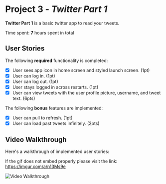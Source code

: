 # Project 3 - *Twitter Part 1*

**Twitter Part 1** is a basic twitter app to read your tweets.

Time spent: **7** hours spent in total

## User Stories

The following **required** functionality is completed:

- [x] User sees app icon in home screen and styled launch screen. (1pt)
- [x] User can log in. (1pt)
- [x] User can log out. (1pt)
- [x] User stays logged in across restarts. (1pt)
- [x] User can view tweets with the user profile picture, username, and tweet text. (6pts)

The following **bonus** features are implemented:

- [x] User can pull to refresh. (1pt)
- [x] User can load past tweets infinitely. (2pts)

## Video Walkthrough

Here's a walkthrough of implemented user stories:

If the gif does not embed properly please visit the link: https://imgur.com/a/n13Ms9e

<img src='https://imgur.com/a/n13Ms9e' title='Video Walkthrough' width='' alt='Video Walkthrough' />

